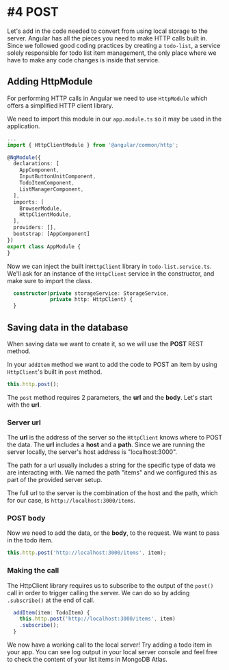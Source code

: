# \#4 POST

Let's add in the code needed to convert from using local storage to the server. Angular has all the pieces you need to make HTTP calls built in. Since we followed good coding practices by creating a `todo-list`, a service solely responsible for todo list item management, the only place where we have to make any code changes is inside that service.

## Adding HttpModule

For performing HTTP calls in Angular we need to use `HttpModule` which offers a simplified HTTP client library.

We need to import this module in our `app.module.ts` so it may be used in the application.

```typescript
...
import { HttpClientModule } from '@angular/common/http';

@NgModule({
  declarations: [
    AppComponent,
    InputButtonUnitComponent,
    TodoItemComponent,
    ListManagerComponent,
  ],
  imports: [
    BrowserModule,
    HttpClientModule,
  ],
  providers: [],
  bootstrap: [AppComponent]
})
export class AppModule {
}
```

Now we can inject the built in`HttpClient` library in `todo-list.service.ts`. We'll ask for an instance of the `HttpClient` service in the constructor, and make sure to import the class.

```typescript
  constructor(private storageService: StorageService,
              private http: HttpClient) {
  }
```

## Saving data in the database

When saving data we want to create it, so we will use the **POST** REST method.

In your `addItem` method we want to add the code to POST an item by using `HttpClient`'s built in `post` method.

```typescript
this.http.post();
```

The `post` method requires 2 parameters, the **url** and the **body**. Let's start with the **url**.

### Server url

The **url** is the address of the server so the `HttpClient` knows where to POST the data. The **url** includes a **host** and a **path**. Since we are running the server locally, the server's host address is "localhost:3000".

The path for a url usually includes a string for the specific type of data we are interacting with. We named the path "items" and we configured this as part of the provided server setup.

The full url to the server is the combination of the host and the path, which for our case, is `http://localhost:3000/items`.

### POST body

Now we need to add the data, or the **body**, to the request. We want to pass in the todo item.

```typescript
this.http.post('http://localhost:3000/items', item);
```

### Making the call

The HttpClient library requires us to subscribe to the output of the `post()` call in order to trigger calling the server. We can do so by adding `.subscribe()` at the end of call.

```typescript
  addItem(item: TodoItem) {
    this.http.post('http://localhost:3000/items', item)
    .subscribe();
  }
```

We now have a working call to the local server! Try adding a todo item in your app. You can see log output in your local server console and feel free to check the content of your list items in MongoDB Atlas.

